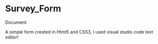 # Survey_Form
Document

A simple form created in Html5 and CSS3, I used visual studio code text editor!
